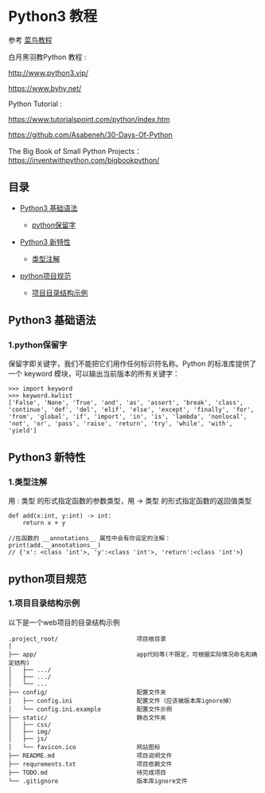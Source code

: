 # Python3 教程

参考
[菜鸟教程](https://www.runoob.com/python3/python3-tutorial.html)

白月黑羽教Python 教程 :

http://www.python3.vip/

https://www.byhy.net/


Python Tutorial :

https://www.tutorialspoint.com/python/index.htm



https://github.com/Asabeneh/30-Days-Of-Python


The Big Book of Small Python Projects：
https://inventwithpython.com/bigbookpython/


## 目录

- [Python3 基础语法](#python3-基础语法)
    - [python保留字](#1python保留字)

- [Python3 新特性](#python3-新特性)
    - [类型注解](#1类型注解)

- [python项目规范](#python项目规范)
    - [项目目录结构示例](#1项目目录结构示例)


## Python3 基础语法

### 1.python保留字
保留字即关键字，我们不能把它们用作任何标识符名称。Python 的标准库提供了一个 keyword 模块，可以输出当前版本的所有关键字：
```
>>> import keyword
>>> keyword.kwlist
['False', 'None', 'True', 'and', 'as', 'assert', 'break', 'class', 'continue', 'def', 'del', 'elif', 'else', 'except', 'finally', 'for', 'from', 'global', 'if', 'import', 'in', 'is', 'lambda', 'nonlocal', 'not', 'or', 'pass', 'raise', 'return', 'try', 'while', 'with', 'yield']
```

## Python3 新特性

### 1.类型注解

用 : 类型 的形式指定函数的参数类型，用 -> 类型 的形式指定函数的返回值类型

```
def add(x:int, y:int) -> int:
    return x + y

//在函数的 __annotations__ 属性中会有你设定的注解：
print(add.__annotations__)
// {'x': <class 'int'>, 'y':<class 'int'>, 'return':<class 'int'>}
```

## python项目规范

### 1.项目目录结构示例

以下是一个web项目的目录结构示例

```
.project_root/                      项目根目录         
|
├── app/                            app代码等(不限定，可根据实际情况命名和确定结构)
│   ├── .../
│   ├── .../
│   └── ...
├── config/                         配置文件夹
│   ├── config.ini                  配置文件（应该被版本库ignore掉）
│   └── config.ini.example          配置文件示例
├── static/                         静态文件夹
│   ├── css/                        
│   ├── img/
│   ├── js/
│   └── favicon.ico                 网站图标
├── README.md                       项目说明文件
├── requrements.txt                 项目依赖文件
├── TODO.md                         待完成项目
└── .gitignore                      版本库ignore文件
```
